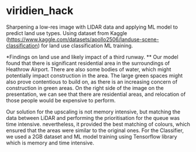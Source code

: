 # viridien_hack
Sharpening a low-res image with LIDAR data and applying ML model to predict land use types.
Using dataset from Kaggle (https://www.kaggle.com/datasets/apollo2506/landuse-scene-classification) for land use classification ML training.

*Findings on land use and likely impact of a third runway. **
Our model found that there is significant residential area in the surroundings of Heathrow Airport. There are also some bodies of water, which might potentially impact construction in the area. The large green spaces might also prove contentious to build on, as there is an increasing concern of construction in green areas. On the right side of the image on the presentation, we can see that there are residential areas, and relocation of those people would be expensive to perform. 

Our solution for the upscaling is not memory intensive, but matching the data between LiDAR and performing the prioritisation for the queue was time intensive. nevertheless, it provided the best matching of colours, which ensured that the areas were similar to the original ones. For the Classifier, we used a 2GB dataset and ML model training using Tensorflow library which is memory and time intensive.

